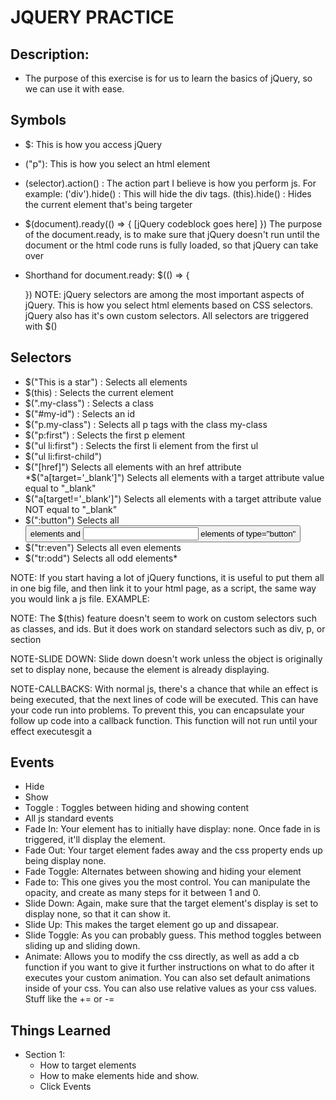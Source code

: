 # JQUERY PRACTICE

## Description:
  * The purpose of this exercise is for us to learn the basics of jQuery, so we can use it with ease.

## Symbols
  * $: This is how you access jQuery
  * ("p"): This is how you select an html element
  * (selector).action() : The action part I believe is how you perform js. For example: ('div').hide() : This will hide the div tags. (this).hide() : Hides the current element that's being targeter

  * $(document).ready(() => {
      [jQuery codeblock goes here]
    })
    The purpose of the document.ready, is to make sure that jQuery doesn't run until the document or the html code runs is fully loaded, so that jQuery can take over

  * Shorthand for document.ready:
    $(() => {

      })
  NOTE: jQuery selectors are among the most important aspects of jQuery. This is how you select html elements based on CSS selectors. jQuery also has it's own custom selectors. All selectors are triggered with $()

## Selectors
  - $("This is a star") : Selects all elements
  - $(this) : Selects the current element
  - $(".my-class") : Selects a class
  - $("#my-id") : Selects an id
  - $("p.my-class") : Selects all p tags with the class my-class
  - $("p:first") : Selects the first p element
  - $("ul li:first") : Selects the first li element from the first ul
  - $("ul li:first-child")
  - $("[href]")	Selects all elements with an href attribute
  *$("a[target='_blank']")	Selects all <a> elements with a  target attribute value equal to "_blank"
  - $("a[target!='_blank']")	Selects all <a> elements with a target attribute value NOT equal to "_blank"
  - $(":button")	Selects all <button> elements and <input> elements of type="button"
  - $("tr:even")	Selects all even <tr> elements
  - $("tr:odd")	Selects all odd <tr> elements*

  NOTE: If you start having a lot of jQuery functions, it is useful to put them all in one big file, and then link it to your html page, as a script, the same way you would link a js file.
    EXAMPLE: <script src="./myJQueryFile.js"></script>

  NOTE: The $(this) feature doesn't seem to work on custom selectors such as classes, and ids. But it does work on standard selectors such as div, p, or section

  NOTE-SLIDE DOWN: Slide down doesn't work unless the object is originally set to display none, because the element is already displaying.

  NOTE-CALLBACKS: With normal js, there's a chance that while an effect is being executed, that the next lines of code will be executed. This can have your code run into problems. To prevent this, you can encapsulate your follow up code into a callback function. This function will not run until your effect executesgit a

## Events
* Hide
* Show
* Toggle : Toggles between hiding and showing content
* All js standard events
* Fade In: Your element has to initially have display: none. Once fade in is triggered, it'll display the element.
* Fade Out: Your target element fades away and the css property ends up being display none.
* Fade Toggle: Alternates between showing and hiding your element
* Fade to: This one gives you the most control. You can manipulate the opacity, and create as many steps for it between 1 and 0.
* Slide Down: Again, make sure that the target element's display is set to display none, so that it can show it.
* Slide Up: This makes the target element go up and dissapear.
* Slide Toggle: As you can probably guess. This method toggles between sliding up and sliding down.
* Animate: Allows you to modify the css directly, as well as add a cb function if you want to give it further instructions on what to do after it executes your custom animation. You can also set default animations inside of your css. You can also use relative values as your css values. Stuff like the += or -= 




## Things Learned
  * Section 1:
    - How to target elements
    - How to make elements hide and show.
    - Click Events
